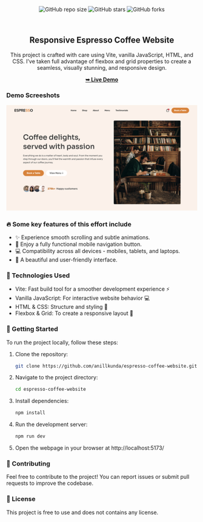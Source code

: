 <div align="center">
  
  ![GitHub repo size](https://img.shields.io/github/repo-size/anillkunda/espresso-coffee-website)
  ![GitHub stars](https://img.shields.io/github/stars/anillkunda/espresso-coffee-website)
  ![GitHub forks](https://img.shields.io/github/forks/anillkunda/espresso-coffee-website?style=social)
 
  <br />

  <h2 align="center">Responsive Espresso Coffee Website</h2>

This project is crafted with care using Vite, vanilla JavaScript, HTML, and CSS. I’ve taken full advantage of flexbox and grid properties to create a seamless, visually stunning, and responsive design.

<a href="https://espresso-anilkunda.netlify.app/"><strong>➥ Live Demo</strong></a>

</div>

### Demo Screeshots

![Responsive OmniFood Desktop Demo](./assets/github-assets/Espresso.png 'Desktop Demo')

### 🔥 Some key features of this effort include

- ✨ Experience smooth scrolling and subtle animations.
- 📱 Enjoy a fully functional mobile navigation button.
- 💻 Compatibility across all devices - mobiles, tablets, and laptops.
- 🎨 A beautiful and user-friendly interface.

### 🔧 Technologies Used

- Vite: Fast build tool for a smoother development experience ⚡
- Vanilla JavaScript: For interactive website behavior 💻
- HTML & CSS: Structure and styling 🌈
- Flexbox & Grid: To create a responsive layout 🌟

### 🚀 Getting Started

To run the project locally, follow these steps:

1. Clone the repository:

   ```bash
   git clone https://github.com/anillkunda/espresso-coffee-website.git
   ```

2. Navigate to the project directory:

   ```bash
   cd espresso-coffee-website
   ```

3. Install dependencies:

   ```bash
   npm install
   ```

4. Run the development server:

   ```bash
   npm run dev
   ```

5. Open the webpage in your browser at http://localhost:5173/

### 🤝 Contributing

Feel free to contribute to the project! You can report issues or submit pull requests to improve the codebase.

### 📜 License

This project is free to use and does not contains any license.
